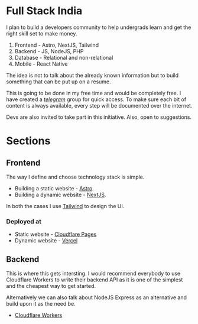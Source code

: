 # Full Stack India
I plan to build a developers community to help undergrads learn and get the right skill set to make money.
1. Frontend - Astro, NextJS, Tailwind
2. Backend - JS, NodeJS, PHP
3. Database - Relational and non-relational
4. Mobile - React Native

The idea is not to talk about the already known information but to build something that can be put up on a resume.

This is going to be done in my free time and would be completely free.
I have created a *[telegram](https://t.me/fullstackindia)* group for quick access. To make sure each bit of content is always available, every step will be documented over the internet.

Devs are also invited to take part in this initiative. Also, open to suggestions.

# Sections
## Frontend

The way I define and choose technology stack is simple.
- Building a static website - [Astro](/fullstack-india/astro).
- Building a dynamic website - [NextJS](/fullstack-india/nextjs).

In both the cases I use [Tailwind](/fullstack-india/tailwind) to design the UI.

### Deployed at

- Static website - [Cloudflare Pages](/fullstack-india/cloudlfare-pages)
- Dynamic website - [Vercel](/fullstack-india/vercel)

## Backend

This is where this gets intersting. I would recommend everybody to use Cloudflare Workers to write their backend API as it is one of the simplest and the cheapest way to get started.

Alternatively we can also talk about NodeJS Express as an alternative and build upon it as the need be.

- [Cloudflare Workers](/fullstack-india/cloudlfare-workers)